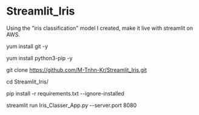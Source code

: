 # Streamlit_Iris
Using the "iris classification" model I created, make it live with streamlit on AWS.

yum install git -y

yum install python3-pip -y

git clone https://github.com/M-Tnhn-Kr/Streamlit_Iris.git

cd Streamlit_Iris/

pip install -r requirements.txt --ignore-installed

streamlit run Iris_Classer_App.py --server.port 8080
